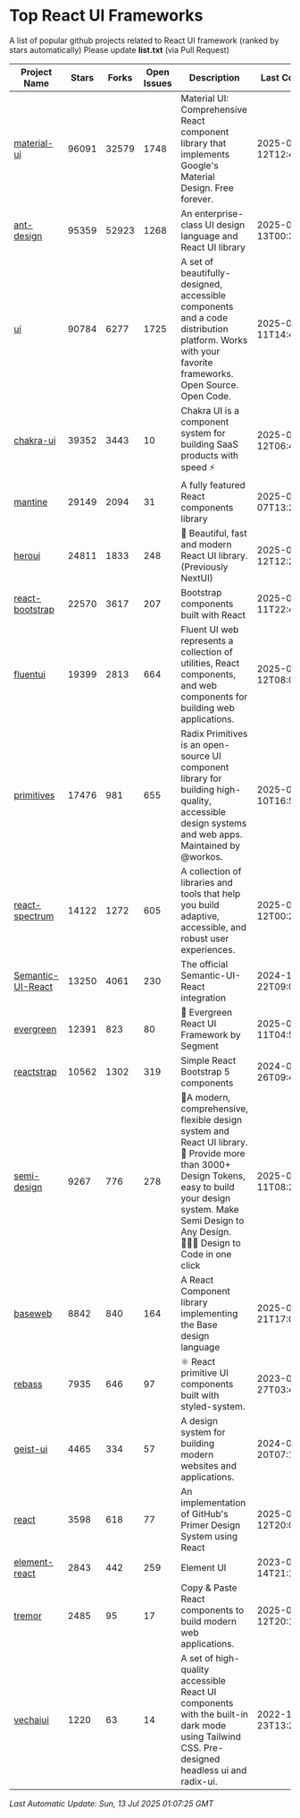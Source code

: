 # Top React UI Frameworks

A list of popular github projects related to React UI framework (ranked by stars automatically)
Please update **list.txt** (via Pull Request)

| Project Name | Stars | Forks | Open Issues | Description | Last Commit |
| ------------ | ----- | ----- | ----------- | ----------- | ----------- |
| [material-ui](https://github.com/mui/material-ui) |96091|32579|1748|Material UI: Comprehensive React component library that implements Google&#39;s Material Design. Free forever.|2025-07-12T12:45:22Z|
| [ant-design](https://github.com/ant-design/ant-design) |95359|52923|1268|An enterprise-class UI design language and React UI library|2025-07-13T00:38:10Z|
| [ui](https://github.com/shadcn-ui/ui) |90784|6277|1725|A set of beautifully-designed, accessible components and a code distribution platform. Works with your favorite frameworks. Open Source. Open Code.|2025-07-11T14:42:00Z|
| [chakra-ui](https://github.com/chakra-ui/chakra-ui) |39352|3443|10|Chakra UI is a component system for building SaaS products with speed ⚡️|2025-07-12T06:45:30Z|
| [mantine](https://github.com/mantinedev/mantine) |29149|2094|31|A fully featured React components library|2025-07-07T13:24:50Z|
| [heroui](https://github.com/heroui-inc/heroui) |24811|1833|248|🚀 Beautiful, fast and modern React UI library. (Previously NextUI)|2025-07-12T12:28:39Z|
| [react-bootstrap](https://github.com/react-bootstrap/react-bootstrap) |22570|3617|207|Bootstrap components built with React|2025-07-11T22:40:15Z|
| [fluentui](https://github.com/microsoft/fluentui) |19399|2813|664|Fluent UI web represents a collection of utilities, React components, and web components for building web applications.|2025-07-12T08:01:29Z|
| [primitives](https://github.com/radix-ui/primitives) |17476|981|655|Radix Primitives is an open-source UI component library for building high-quality, accessible design systems and web apps. Maintained by @workos.|2025-07-10T16:59:17Z|
| [react-spectrum](https://github.com/adobe/react-spectrum) |14122|1272|605|A collection of libraries and tools that help you build adaptive, accessible, and robust user experiences.|2025-07-12T00:21:02Z|
| [Semantic-UI-React](https://github.com/Semantic-Org/Semantic-UI-React) |13250|4061|230|The official Semantic-UI-React integration|2024-11-22T09:09:59Z|
| [evergreen](https://github.com/segmentio/evergreen) |12391|823|80|🌲 Evergreen React UI Framework by Segment|2025-06-11T04:53:19Z|
| [reactstrap](https://github.com/reactstrap/reactstrap) |10562|1302|319|Simple React Bootstrap 5 components|2024-09-26T09:40:49Z|
| [semi-design](https://github.com/DouyinFE/semi-design) |9267|776|278|🚀A modern, comprehensive, flexible design system and React UI library. 🎨 Provide more than 3000+ Design Tokens, easy to build your design system. Make Semi Design to Any Design.  🧑🏻‍💻 Design to Code in one click |2025-07-11T08:24:30Z|
| [baseweb](https://github.com/uber/baseweb) |8842|840|164|A React Component library implementing the Base design language|2025-04-21T17:02:32Z|
| [rebass](https://github.com/rebassjs/rebass) |7935|646|97|:atom_symbol: React primitive UI components built with styled-system.|2023-07-27T03:42:53Z|
| [geist-ui](https://github.com/geist-org/geist-ui) |4465|334|57|A design system for building modern websites and applications.|2024-07-20T07:18:46Z|
| [react](https://github.com/primer/react) |3598|618|77|An implementation of GitHub&#39;s Primer Design System using React|2025-07-12T20:05:15Z|
| [element-react](https://github.com/ElemeFE/element-react) |2843|442|259|Element UI|2023-01-14T21:13:08Z|
| [tremor](https://github.com/tremorlabs/tremor) |2485|95|17|Copy &amp; Paste React components to build modern web applications. |2025-04-12T20:15:29Z|
| [vechaiui](https://github.com/vechai/vechaiui) |1220|63|14|A set of high-quality accessible React UI components with the built-in dark mode using Tailwind CSS. Pre-designed headless ui and radix-ui.|2022-12-23T13:29:41Z|

*Last Automatic Update: Sun, 13 Jul 2025 01:07:25 GMT*